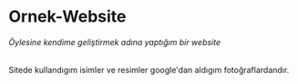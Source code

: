 # Ornek-Website
###### Öylesine kendime geliştirmek adına yaptığım bir website
Sitede kullandıgım isimler ve resimler google'dan aldıgım fotoğraflardandır.
